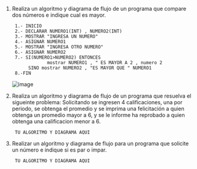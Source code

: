 1. Realiza un algoritmo y diagrama de flujo de un programa que compare dos números e indique cual es mayor.
  
        1.- INICIO
        2.- DECLARAR NUMERO1(INT) , NUMERO2(INT)
        3.- MOSTRAR "INGRESA UN NUMERO"
        4.- ASIGNAR NUMERO1
        5.- MOSTRAR "INGRESA OTRO NUMERO"
        6.- ASIGNAR NUMERO2
        7.- SI(NUMERO1>NUMERO2) ENTONCES
                    mostrar NUMERO1 , " ES MAYOR A 2 , numero 2
             SINO mostrar NUMERO2 , "ES MAYOR QUE " NUMERO1
        8.-FIN
     ![image](https://user-images.githubusercontent.com/111479506/186459887-887d9ec6-4e0e-4b2d-8587-6103e4a7a5e7.png)

        
2. Realiza un algoritmo y diagrama de flujo de un programa que resuelva el sigueinte problema: Solicitando se ingresen 4 calificaciones, una por periodo, se obtenga el promedio y se imprima una felicitación a quien obtenga un promedio mayor a 6, y se le informe ha reprobado a quien obtenga una calificacion menor a 6.

        TU ALGORITMO Y DIAGRAMA AQUI

3. Realizar un algoritmo y diagrama de flujo para un programa que solicite un número e indique si es par o impar.

        TU ALGORITMO Y DIAGRAMA AQUI
